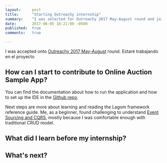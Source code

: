 ```yaml
---
layout:     post
title:      "Starting Outreachy internship"
summary:    "I was selected for Outreachy 2017 May-August round and joined to Lagom team"
date:       2017-06-05 18:21:00 -0500
published:  true
comments:   true

---
```

I was accepted onto  [Outreachy 2017 May-August](https://wiki.gnome.org/Outreachy/2017/MayAugust#Lagom) round. Estaré trabajando en el proyecto
<!--One week has happened from my internship start, so I'll be working on the Online auction sample app completion.-->

## How can I start to contribute to Online Auction Sample App?

You can find the documentation about how to run the application and how to set up the IDE in the [Github repo](https://github.com/lagom/online-auction-java#getting-started).

Next steps are more about learning and reading the Lagom framework reference guide. Me, as a beginner, found challenging to understand [Event Sourcing and CQRS](https://www.lagomframework.com/documentation/1.3.x/java/ES_CQRS.html), mostly because I was comfortable enough with traditional CRUD model.

## What did I learn before my internship?



## What's next?
